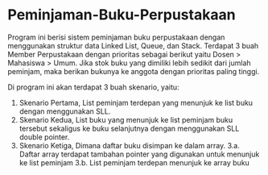 # Peminjaman-Buku-Perpustakaan
Program ini berisi sistem peminjaman buku perpustakaan dengan menggunakan struktur data Linked List, Queue, dan Stack. Terdapat 3 buah Member Perpustakaan dengan prioritas sebagai berikut yaitu Dosen > Mahasiswa > Umum. Jika stok buku yang dimiliki lebih sedikit dari jumlah peminjam, maka berikan bukunya ke anggota dengan prioritas paling tinggi.

Di program ini akan terdapat 3 buah skenario, yaitu:
1. Skenario Pertama, List peminjam terdepan  yang menunjuk ke list buku dengan menggunakan SLL.
2. Skenario Kedua, List buku yang menunjuk ke list peminjam buku tersebut sekaligus ke buku selanjutnya dengan menggunakan SLL double pointer.
3. Skenario Ketiga, Dimana daftar buku disimpan ke dalam array.
   3.a. Daftar array terdapat tambahan pointer yang digunakan untuk menunjuk ke list peminjam
   3.b. List peminjam terdepan menunjuk ke array buku
